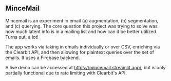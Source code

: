 ## MinceMail

Mincemail is an experiment in email (a) augmentation, (b) segmentation, and (c) querying. The core question this project was trying to solve was how much latent info is in a mailing list and how can it be better utilized. Turns out, a lot!

The app works via taking in emails individually or over CSV, enriching via the Clearbit API, and then allowing for plaintext queries over the set of emails. It uses a Firebase backend.

A live demo can be accessed at https://mincemail.streamlit.app/, but is only partially functional due to rate limiting with Clearbit's API.
